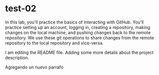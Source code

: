 # test-02
In this lab, you'll practice the basics of interacting with GitHub. You'll practice setting up an account, logging in, creating a repository, making changes on the local machine, and pushing changes back to the remote repository. We use these git operations to share changes from the remote repository to the local repository and vice-versa.

I am editing the README file. Adding some more details about the project description.

Agregando un nuevo parrafo
